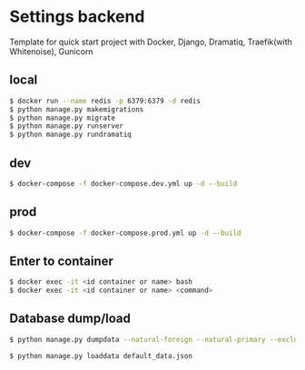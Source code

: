 # Settings backend
Template for quick start project with Docker, Django, Dramatiq, Traefik(with Whitenoise), Gunicorn

## local
```sh
$ docker run --name redis -p 6379:6379 -d redis
$ python manage.py makemigrations
$ python manage.py migrate
$ python manage.py runserver
$ python manage.py rundramatiq
```

## dev
```sh
$ docker-compose -f docker-compose.dev.yml up -d --build
```


## prod
```sh
$ docker-compose -f docker-compose.prod.yml up -d --build
```

## Enter to container
```sh
$ docker exec -it <id container or name> bash
$ docker exec -it <id container or name> <command>
```
## Database dump/load
```sh
$ python manage.py dumpdata --natural-foreign --natural-primary --exclude=contenttypes --exclude=auth.Permission --indent 4 > default_data.json

$ python manage.py loaddata default_data.json
```
